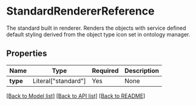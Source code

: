 # StandardRendererReference

The standard built in renderer. Renders the objects with service defined default styling derived from the object
type icon set in ontology manager.


## Properties
| Name | Type | Required | Description |
| ------------ | ------------- | ------------- | ------------- |
**type** | Literal["standard"] | Yes | None |


[[Back to Model list]](../../../../README.md#models-v1-link) [[Back to API list]](../../../../README.md#apis-v1-link) [[Back to README]](../../../../README.md)
